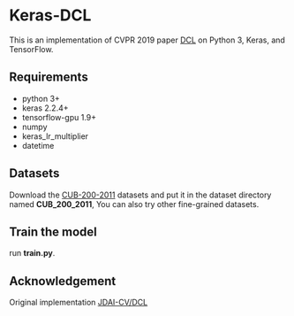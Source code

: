 # Keras-DCL
This is an implementation of CVPR 2019 paper [DCL](http://openaccess.thecvf.com/content_CVPR_2019/papers/Chen_Destruction_and_Construction_Learning_for_Fine-Grained_Image_Recognition_CVPR_2019_paper.pdf) on Python 3, Keras, and TensorFlow.

## Requirements
- python 3+
- keras 2.2.4+
- tensorflow-gpu 1.9+
- numpy
- keras_lr_multiplier
- datetime

## Datasets
Download the [CUB-200-2011](http://www.vision.caltech.edu/visipedia-data/CUB-200-2011/CUB_200_2011.tgz) datasets and put it in the dataset directory named **CUB_200_2011**, You can also try other fine-grained datasets.

## Train the model
run **train.py**.

## Acknowledgement
Original implementation
[JDAI-CV/DCL](https://github.com/JDAI-CV/DCL)

